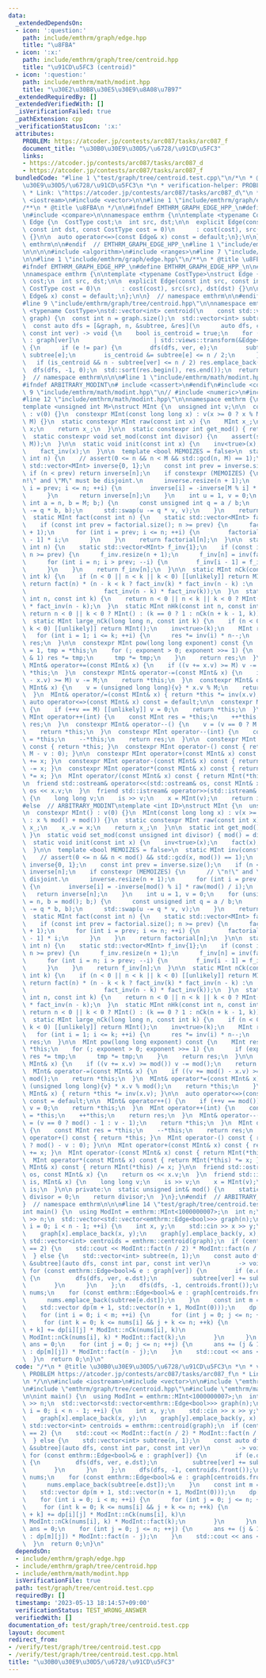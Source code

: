 ```yaml
---
data:
  _extendedDependsOn:
  - icon: ':question:'
    path: include/emthrm/graph/edge.hpp
    title: "\u8FBA"
  - icon: ':x:'
    path: include/emthrm/graph/tree/centroid.hpp
    title: "\u91CD\u5FC3 (centroid)"
  - icon: ':question:'
    path: include/emthrm/math/modint.hpp
    title: "\u30E2\u30B8\u30E5\u30E9\u8A08\u7B97"
  _extendedRequiredBy: []
  _extendedVerifiedWith: []
  _isVerificationFailed: true
  _pathExtension: cpp
  _verificationStatusIcon: ':x:'
  attributes:
    PROBLEM: https://atcoder.jp/contests/arc087/tasks/arc087_f
    document_title: "\u30B0\u30E9\u30D5/\u6728/\u91CD\u5FC3"
    links:
    - https://atcoder.jp/contests/arc087/tasks/arc087_d
    - https://atcoder.jp/contests/arc087/tasks/arc087_f
  bundledCode: "#line 1 \"test/graph/tree/centroid.test.cpp\"\n/*\n * @title \u30B0\
    \u30E9\u30D5/\u6728/\u91CD\u5FC3\n *\n * verification-helper: PROBLEM https://atcoder.jp/contests/arc087/tasks/arc087_f\n\
    \ * Link: \"https://atcoder.jp/contests/arc087/tasks/arc087_d\"\n */\n\n#include\
    \ <iostream>\n#include <vector>\n\n#line 1 \"include/emthrm/graph/edge.hpp\"\n\
    /**\n * @title \u8FBA\n */\n\n#ifndef EMTHRM_GRAPH_EDGE_HPP_\n#define EMTHRM_GRAPH_EDGE_HPP_\n\
    \n#include <compare>\n\nnamespace emthrm {\n\ntemplate <typename CostType>\nstruct\
    \ Edge {\n  CostType cost;\n  int src, dst;\n\n  explicit Edge(const int src,\
    \ const int dst, const CostType cost = 0)\n      : cost(cost), src(src), dst(dst)\
    \ {}\n\n  auto operator<=>(const Edge& x) const = default;\n};\n\n}  // namespace\
    \ emthrm\n\n#endif  // EMTHRM_GRAPH_EDGE_HPP_\n#line 1 \"include/emthrm/graph/tree/centroid.hpp\"\
    \n\n\n\n#include <algorithm>\n#include <ranges>\n#line 7 \"include/emthrm/graph/tree/centroid.hpp\"\
    \n\n#line 1 \"include/emthrm/graph/edge.hpp\"\n/**\n * @title \u8FBA\n */\n\n\
    #ifndef EMTHRM_GRAPH_EDGE_HPP_\n#define EMTHRM_GRAPH_EDGE_HPP_\n\n#include <compare>\n\
    \nnamespace emthrm {\n\ntemplate <typename CostType>\nstruct Edge {\n  CostType\
    \ cost;\n  int src, dst;\n\n  explicit Edge(const int src, const int dst, const\
    \ CostType cost = 0)\n      : cost(cost), src(src), dst(dst) {}\n\n  auto operator<=>(const\
    \ Edge& x) const = default;\n};\n\n}  // namespace emthrm\n\n#endif  // EMTHRM_GRAPH_EDGE_HPP_\n\
    #line 9 \"include/emthrm/graph/tree/centroid.hpp\"\n\nnamespace emthrm {\n\ntemplate\
    \ <typename CostType>\nstd::vector<int> centroid(\n    const std::vector<std::vector<Edge<CostType>>>&\
    \ graph) {\n  const int n = graph.size();\n  std::vector<int> subtree(n, 1), res;\n\
    \  const auto dfs = [&graph, n, &subtree, &res](\n      auto dfs, const int par,\
    \ const int ver) -> void {\n    bool is_centroid = true;\n    for (const int e\
    \ : graph[ver]\n                     | std::views::transform(&Edge<CostType>::dst))\
    \ {\n      if (e != par) {\n        dfs(dfs, ver, e);\n        subtree[ver] +=\
    \ subtree[e];\n        is_centroid &= subtree[e] <= n / 2;\n      }\n    }\n \
    \   if (is_centroid && n - subtree[ver] <= n / 2) res.emplace_back(ver);\n  };\n\
    \  dfs(dfs, -1, 0);\n  std::sort(res.begin(), res.end());\n  return res;\n}\n\n\
    }  // namespace emthrm\n\n\n#line 1 \"include/emthrm/math/modint.hpp\"\n\n\n\n\
    #ifndef ARBITRARY_MODINT\n# include <cassert>\n#endif\n#include <compare>\n#line\
    \ 9 \"include/emthrm/math/modint.hpp\"\n// #include <numeric>\n#include <utility>\n\
    #line 12 \"include/emthrm/math/modint.hpp\"\n\nnamespace emthrm {\n\n#ifndef ARBITRARY_MODINT\n\
    template <unsigned int M>\nstruct MInt {\n  unsigned int v;\n\n  constexpr MInt()\
    \ : v(0) {}\n  constexpr MInt(const long long x) : v(x >= 0 ? x % M : x % M +\
    \ M) {}\n  static constexpr MInt raw(const int x) {\n    MInt x_;\n    x_.v =\
    \ x;\n    return x_;\n  }\n\n  static constexpr int get_mod() { return M; }\n\
    \  static constexpr void set_mod(const int divisor) {\n    assert(std::cmp_equal(divisor,\
    \ M));\n  }\n\n  static void init(const int x) {\n    inv<true>(x);\n    fact(x);\n\
    \    fact_inv(x);\n  }\n\n  template <bool MEMOIZES = false>\n  static MInt inv(const\
    \ int n) {\n    // assert(0 <= n && n < M && std::gcd(n, M) == 1);\n    static\
    \ std::vector<MInt> inverse{0, 1};\n    const int prev = inverse.size();\n   \
    \ if (n < prev) return inverse[n];\n    if constexpr (MEMOIZES) {\n      // \"\
    n!\" and \"M\" must be disjoint.\n      inverse.resize(n + 1);\n      for (int\
    \ i = prev; i <= n; ++i) {\n        inverse[i] = -inverse[M % i] * raw(M / i);\n\
    \      }\n      return inverse[n];\n    }\n    int u = 1, v = 0;\n    for (unsigned\
    \ int a = n, b = M; b;) {\n      const unsigned int q = a / b;\n      std::swap(a\
    \ -= q * b, b);\n      std::swap(u -= q * v, v);\n    }\n    return u;\n  }\n\n\
    \  static MInt fact(const int n) {\n    static std::vector<MInt> factorial{1};\n\
    \    if (const int prev = factorial.size(); n >= prev) {\n      factorial.resize(n\
    \ + 1);\n      for (int i = prev; i <= n; ++i) {\n        factorial[i] = factorial[i\
    \ - 1] * i;\n      }\n    }\n    return factorial[n];\n  }\n\n  static MInt fact_inv(const\
    \ int n) {\n    static std::vector<MInt> f_inv{1};\n    if (const int prev = f_inv.size();\
    \ n >= prev) {\n      f_inv.resize(n + 1);\n      f_inv[n] = inv(fact(n).v);\n\
    \      for (int i = n; i > prev; --i) {\n        f_inv[i - 1] = f_inv[i] * i;\n\
    \      }\n    }\n    return f_inv[n];\n  }\n\n  static MInt nCk(const int n, const\
    \ int k) {\n    if (n < 0 || n < k || k < 0) [[unlikely]] return MInt();\n   \
    \ return fact(n) * (n - k < k ? fact_inv(k) * fact_inv(n - k) :\n            \
    \                      fact_inv(n - k) * fact_inv(k));\n  }\n  static MInt nPk(const\
    \ int n, const int k) {\n    return n < 0 || n < k || k < 0 ? MInt() : fact(n)\
    \ * fact_inv(n - k);\n  }\n  static MInt nHk(const int n, const int k) {\n   \
    \ return n < 0 || k < 0 ? MInt() : (k == 0 ? 1 : nCk(n + k - 1, k));\n  }\n\n\
    \  static MInt large_nCk(long long n, const int k) {\n    if (n < 0 || n < k ||\
    \ k < 0) [[unlikely]] return MInt();\n    inv<true>(k);\n    MInt res = 1;\n \
    \   for (int i = 1; i <= k; ++i) {\n      res *= inv(i) * n--;\n    }\n    return\
    \ res;\n  }\n\n  constexpr MInt pow(long long exponent) const {\n    MInt res\
    \ = 1, tmp = *this;\n    for (; exponent > 0; exponent >>= 1) {\n      if (exponent\
    \ & 1) res *= tmp;\n      tmp *= tmp;\n    }\n    return res;\n  }\n\n  constexpr\
    \ MInt& operator+=(const MInt& x) {\n    if ((v += x.v) >= M) v -= M;\n    return\
    \ *this;\n  }\n  constexpr MInt& operator-=(const MInt& x) {\n    if ((v += M\
    \ - x.v) >= M) v -= M;\n    return *this;\n  }\n  constexpr MInt& operator*=(const\
    \ MInt& x) {\n    v = (unsigned long long){v} * x.v % M;\n    return *this;\n\
    \  }\n  MInt& operator/=(const MInt& x) { return *this *= inv(x.v); }\n\n  constexpr\
    \ auto operator<=>(const MInt& x) const = default;\n\n  constexpr MInt& operator++()\
    \ {\n    if (++v == M) [[unlikely]] v = 0;\n    return *this;\n  }\n  constexpr\
    \ MInt operator++(int) {\n    const MInt res = *this;\n    ++*this;\n    return\
    \ res;\n  }\n  constexpr MInt& operator--() {\n    v = (v == 0 ? M - 1 : v - 1);\n\
    \    return *this;\n  }\n  constexpr MInt operator--(int) {\n    const MInt res\
    \ = *this;\n    --*this;\n    return res;\n  }\n\n  constexpr MInt operator+()\
    \ const { return *this; }\n  constexpr MInt operator-() const { return raw(v ?\
    \ M - v : 0); }\n\n  constexpr MInt operator+(const MInt& x) const { return MInt(*this)\
    \ += x; }\n  constexpr MInt operator-(const MInt& x) const { return MInt(*this)\
    \ -= x; }\n  constexpr MInt operator*(const MInt& x) const { return MInt(*this)\
    \ *= x; }\n  MInt operator/(const MInt& x) const { return MInt(*this) /= x; }\n\
    \n  friend std::ostream& operator<<(std::ostream& os, const MInt& x) {\n    return\
    \ os << x.v;\n  }\n  friend std::istream& operator>>(std::istream& is, MInt& x)\
    \ {\n    long long v;\n    is >> v;\n    x = MInt(v);\n    return is;\n  }\n};\n\
    #else  // ARBITRARY_MODINT\ntemplate <int ID>\nstruct MInt {\n  unsigned int v;\n\
    \n  constexpr MInt() : v(0) {}\n  MInt(const long long x) : v(x >= 0 ? x % mod()\
    \ : x % mod() + mod()) {}\n  static constexpr MInt raw(const int x) {\n    MInt\
    \ x_;\n    x_.v = x;\n    return x_;\n  }\n\n  static int get_mod() { return mod();\
    \ }\n  static void set_mod(const unsigned int divisor) { mod() = divisor; }\n\n\
    \  static void init(const int x) {\n    inv<true>(x);\n    fact(x);\n    fact_inv(x);\n\
    \  }\n\n  template <bool MEMOIZES = false>\n  static MInt inv(const int n) {\n\
    \    // assert(0 <= n && n < mod() && std::gcd(x, mod()) == 1);\n    static std::vector<MInt>\
    \ inverse{0, 1};\n    const int prev = inverse.size();\n    if (n < prev) return\
    \ inverse[n];\n    if constexpr (MEMOIZES) {\n      // \"n!\" and \"M\" must be\
    \ disjoint.\n      inverse.resize(n + 1);\n      for (int i = prev; i <= n; ++i)\
    \ {\n        inverse[i] = -inverse[mod() % i] * raw(mod() / i);\n      }\n   \
    \   return inverse[n];\n    }\n    int u = 1, v = 0;\n    for (unsigned int a\
    \ = n, b = mod(); b;) {\n      const unsigned int q = a / b;\n      std::swap(a\
    \ -= q * b, b);\n      std::swap(u -= q * v, v);\n    }\n    return u;\n  }\n\n\
    \  static MInt fact(const int n) {\n    static std::vector<MInt> factorial{1};\n\
    \    if (const int prev = factorial.size(); n >= prev) {\n      factorial.resize(n\
    \ + 1);\n      for (int i = prev; i <= n; ++i) {\n        factorial[i] = factorial[i\
    \ - 1] * i;\n      }\n    }\n    return factorial[n];\n  }\n\n  static MInt fact_inv(const\
    \ int n) {\n    static std::vector<MInt> f_inv{1};\n    if (const int prev = f_inv.size();\
    \ n >= prev) {\n      f_inv.resize(n + 1);\n      f_inv[n] = inv(fact(n).v);\n\
    \      for (int i = n; i > prev; --i) {\n        f_inv[i - 1] = f_inv[i] * i;\n\
    \      }\n    }\n    return f_inv[n];\n  }\n\n  static MInt nCk(const int n, const\
    \ int k) {\n    if (n < 0 || n < k || k < 0) [[unlikely]] return MInt();\n   \
    \ return fact(n) * (n - k < k ? fact_inv(k) * fact_inv(n - k) :\n            \
    \                      fact_inv(n - k) * fact_inv(k));\n  }\n  static MInt nPk(const\
    \ int n, const int k) {\n    return n < 0 || n < k || k < 0 ? MInt() : fact(n)\
    \ * fact_inv(n - k);\n  }\n  static MInt nHk(const int n, const int k) {\n   \
    \ return n < 0 || k < 0 ? MInt() : (k == 0 ? 1 : nCk(n + k - 1, k));\n  }\n\n\
    \  static MInt large_nCk(long long n, const int k) {\n    if (n < 0 || n < k ||\
    \ k < 0) [[unlikely]] return MInt();\n    inv<true>(k);\n    MInt res = 1;\n \
    \   for (int i = 1; i <= k; ++i) {\n      res *= inv(i) * n--;\n    }\n    return\
    \ res;\n  }\n\n  MInt pow(long long exponent) const {\n    MInt res = 1, tmp =\
    \ *this;\n    for (; exponent > 0; exponent >>= 1) {\n      if (exponent & 1)\
    \ res *= tmp;\n      tmp *= tmp;\n    }\n    return res;\n  }\n\n  MInt& operator+=(const\
    \ MInt& x) {\n    if ((v += x.v) >= mod()) v -= mod();\n    return *this;\n  }\n\
    \  MInt& operator-=(const MInt& x) {\n    if ((v += mod() - x.v) >= mod()) v -=\
    \ mod();\n    return *this;\n  }\n  MInt& operator*=(const MInt& x) {\n    v =\
    \ (unsigned long long){v} * x.v % mod();\n    return *this;\n    }\n  MInt& operator/=(const\
    \ MInt& x) { return *this *= inv(x.v); }\n\n  auto operator<=>(const MInt& x)\
    \ const = default;\n\n  MInt& operator++() {\n    if (++v == mod()) [[unlikely]]\
    \ v = 0;\n    return *this;\n  }\n  MInt operator++(int) {\n    const MInt res\
    \ = *this;\n    ++*this;\n    return res;\n  }\n  MInt& operator--() {\n    v\
    \ = (v == 0 ? mod() - 1 : v - 1);\n    return *this;\n  }\n  MInt operator--(int)\
    \ {\n    const MInt res = *this;\n    --*this;\n    return res;\n  }\n\n  MInt\
    \ operator+() const { return *this; }\n  MInt operator-() const { return raw(v\
    \ ? mod() - v : 0); }\n\n  MInt operator+(const MInt& x) const { return MInt(*this)\
    \ += x; }\n  MInt operator-(const MInt& x) const { return MInt(*this) -= x; }\n\
    \  MInt operator*(const MInt& x) const { return MInt(*this) *= x; }\n  MInt operator/(const\
    \ MInt& x) const { return MInt(*this) /= x; }\n\n  friend std::ostream& operator<<(std::ostream&\
    \ os, const MInt& x) {\n    return os << x.v;\n  }\n  friend std::istream& operator>>(std::istream&\
    \ is, MInt& x) {\n    long long v;\n    is >> v;\n    x = MInt(v);\n    return\
    \ is;\n  }\n\n private:\n  static unsigned int& mod() {\n    static unsigned int\
    \ divisor = 0;\n    return divisor;\n  }\n};\n#endif  // ARBITRARY_MODINT\n\n\
    }  // namespace emthrm\n\n\n#line 14 \"test/graph/tree/centroid.test.cpp\"\n\n\
    int main() {\n  using ModInt = emthrm::MInt<1000000007>;\n  int n;\n  std::cin\
    \ >> n;\n  std::vector<std::vector<emthrm::Edge<bool>>> graph(n);\n  for (int\
    \ i = 0; i < n - 1; ++i) {\n    int x, y;\n    std::cin >> x >> y;\n    --x; --y;\n\
    \    graph[x].emplace_back(x, y);\n    graph[y].emplace_back(y, x);\n  }\n  const\
    \ std::vector<int> centroids = emthrm::centroid(graph);\n  if (centroids.size()\
    \ == 2) {\n    std::cout << ModInt::fact(n / 2) * ModInt::fact(n / 2) << '\\n';\n\
    \  } else {\n    std::vector<int> subtree(n, 1);\n    const auto dfs = [&graph,\
    \ &subtree](auto dfs, const int par, const int ver)\n        -> void {\n     \
    \ for (const emthrm::Edge<bool>& e : graph[ver]) {\n        if (e.dst != par)\
    \ {\n          dfs(dfs, ver, e.dst);\n          subtree[ver] += subtree[e.dst];\n\
    \        }\n      }\n    };\n    dfs(dfs, -1, centroids.front());\n    std::vector<int>\
    \ nums;\n    for (const emthrm::Edge<bool>& e : graph[centroids.front()]) {\n\
    \      nums.emplace_back(subtree[e.dst]);\n    }\n    const int m = nums.size();\n\
    \    std::vector dp(m + 1, std::vector(n + 1, ModInt(0)));\n    dp[0][0] = 1;\n\
    \    for (int i = 0; i < m; ++i) {\n      for (int j = 0; j <= n; ++j) {\n   \
    \     for (int k = 0; k <= nums[i] && j + k <= n; ++k) {\n          dp[i + 1][j\
    \ + k] += dp[i][j] * ModInt::nCk(nums[i], k)\n                              *\
    \ ModInt::nCk(nums[i], k) * ModInt::fact(k);\n        }\n      }\n    }\n    ModInt\
    \ ans = 0;\n    for (int j = 0; j <= n; ++j) {\n      ans += (j & 1 ? -dp[m][j]\
    \ : dp[m][j]) * ModInt::fact(n - j);\n    }\n    std::cout << ans << '\\n';\n\
    \  }\n  return 0;\n}\n"
  code: "/*\n * @title \u30B0\u30E9\u30D5/\u6728/\u91CD\u5FC3\n *\n * verification-helper:\
    \ PROBLEM https://atcoder.jp/contests/arc087/tasks/arc087_f\n * Link: \"https://atcoder.jp/contests/arc087/tasks/arc087_d\"\
    \n */\n\n#include <iostream>\n#include <vector>\n\n#include \"emthrm/graph/edge.hpp\"\
    \n#include \"emthrm/graph/tree/centroid.hpp\"\n#include \"emthrm/math/modint.hpp\"\
    \n\nint main() {\n  using ModInt = emthrm::MInt<1000000007>;\n  int n;\n  std::cin\
    \ >> n;\n  std::vector<std::vector<emthrm::Edge<bool>>> graph(n);\n  for (int\
    \ i = 0; i < n - 1; ++i) {\n    int x, y;\n    std::cin >> x >> y;\n    --x; --y;\n\
    \    graph[x].emplace_back(x, y);\n    graph[y].emplace_back(y, x);\n  }\n  const\
    \ std::vector<int> centroids = emthrm::centroid(graph);\n  if (centroids.size()\
    \ == 2) {\n    std::cout << ModInt::fact(n / 2) * ModInt::fact(n / 2) << '\\n';\n\
    \  } else {\n    std::vector<int> subtree(n, 1);\n    const auto dfs = [&graph,\
    \ &subtree](auto dfs, const int par, const int ver)\n        -> void {\n     \
    \ for (const emthrm::Edge<bool>& e : graph[ver]) {\n        if (e.dst != par)\
    \ {\n          dfs(dfs, ver, e.dst);\n          subtree[ver] += subtree[e.dst];\n\
    \        }\n      }\n    };\n    dfs(dfs, -1, centroids.front());\n    std::vector<int>\
    \ nums;\n    for (const emthrm::Edge<bool>& e : graph[centroids.front()]) {\n\
    \      nums.emplace_back(subtree[e.dst]);\n    }\n    const int m = nums.size();\n\
    \    std::vector dp(m + 1, std::vector(n + 1, ModInt(0)));\n    dp[0][0] = 1;\n\
    \    for (int i = 0; i < m; ++i) {\n      for (int j = 0; j <= n; ++j) {\n   \
    \     for (int k = 0; k <= nums[i] && j + k <= n; ++k) {\n          dp[i + 1][j\
    \ + k] += dp[i][j] * ModInt::nCk(nums[i], k)\n                              *\
    \ ModInt::nCk(nums[i], k) * ModInt::fact(k);\n        }\n      }\n    }\n    ModInt\
    \ ans = 0;\n    for (int j = 0; j <= n; ++j) {\n      ans += (j & 1 ? -dp[m][j]\
    \ : dp[m][j]) * ModInt::fact(n - j);\n    }\n    std::cout << ans << '\\n';\n\
    \  }\n  return 0;\n}\n"
  dependsOn:
  - include/emthrm/graph/edge.hpp
  - include/emthrm/graph/tree/centroid.hpp
  - include/emthrm/math/modint.hpp
  isVerificationFile: true
  path: test/graph/tree/centroid.test.cpp
  requiredBy: []
  timestamp: '2023-05-13 18:14:57+09:00'
  verificationStatus: TEST_WRONG_ANSWER
  verifiedWith: []
documentation_of: test/graph/tree/centroid.test.cpp
layout: document
redirect_from:
- /verify/test/graph/tree/centroid.test.cpp
- /verify/test/graph/tree/centroid.test.cpp.html
title: "\u30B0\u30E9\u30D5/\u6728/\u91CD\u5FC3"
---
```

